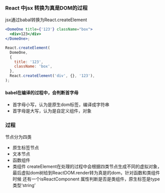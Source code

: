 ### React 中jsx 转换为真是DOM的过程

jsx通过babal转换为React.createElement

```jsx
<DomeOne title={'123'} className="box">
  <div>123</div>
</DomeOne>;

React.createElement(
  DomeOne,
  {
    title: '123',
    className: 'box',
  },
  React.createElement('div', {}, '123'),
);
```

#### babel在编译的过程中，会判断首字母

- 首字母小写，认为是原生dom标签，编译成字符串
- 首字母是大写，认为是自定义组件，对象

### 过程

节点分为四类

- 原生标签节点
- 文本节点
- 函数组件
- 类组件
  createElement在处理的过程中会根据四类节点生成不同的虚拟对象，最后虚拟dom树给到ReactDOM.render转为真是的dom，针对函数和类组件时候 还有一个isReactComponent 属性判断是否是类组件，原生标签是type类型‘string’
